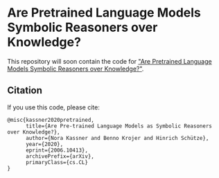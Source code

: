 # Are Pretrained Language Models  Symbolic Reasoners over Knowledge?
This repository will soon contain the code for ["Are Pretrained Language Models  Symbolic Reasoners over Knowledge?"](https://arxiv.org/abs/2006.10413).

## Citation
If you use this code, please cite:

    @misc{kassner2020pretrained,
          title={Are Pre-trained Language Models as Symbolic Reasoners over Knowledge?}, 
          author={Nora Kassner and Benno Krojer and Hinrich Schütze},
          year={2020},
          eprint={2006.10413},
          archivePrefix={arXiv},
          primaryClass={cs.CL}
    }
